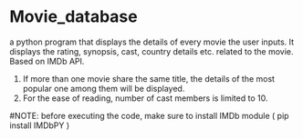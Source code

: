 # Movie_database
a python program that displays the details of every movie the user inputs. It displays the rating, synopsis, cast, country details etc. related to the movie. Based on IMDb API.

1. If more than one movie share the same title, the details of the most popular one among them will be displayed.
2. For the ease of reading, number of cast members is limited to 10.

#NOTE: before executing the code, make sure to install IMDb module
       ( pip install IMDbPY )
